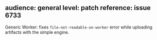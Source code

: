 audience: general
level: patch
reference: issue 6733
---
Generic Worker: fixes `file-not-readable-on-worker` error while uploading artifacts with the simple engine.
